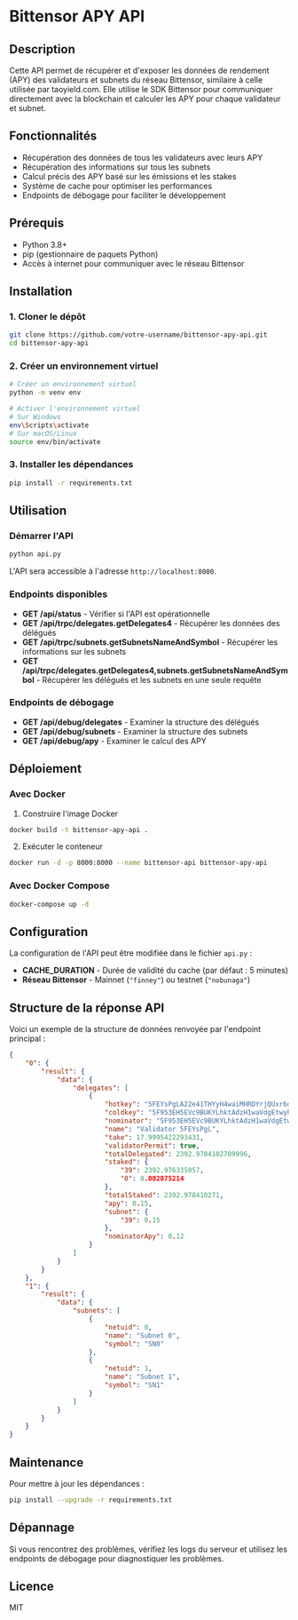 # Bittensor APY API

## Description

Cette API permet de récupérer et d'exposer les données de rendement (APY) des validateurs et subnets du réseau Bittensor, similaire à celle utilisée par taoyield.com. Elle utilise le SDK Bittensor pour communiquer directement avec la blockchain et calculer les APY pour chaque validateur et subnet.

## Fonctionnalités

- Récupération des données de tous les validateurs avec leurs APY
- Récupération des informations sur tous les subnets
- Calcul précis des APY basé sur les émissions et les stakes
- Système de cache pour optimiser les performances
- Endpoints de débogage pour faciliter le développement

## Prérequis

- Python 3.8+
- pip (gestionnaire de paquets Python)
- Accès à internet pour communiquer avec le réseau Bittensor

## Installation

### 1. Cloner le dépôt

```bash
git clone https://github.com/votre-username/bittensor-apy-api.git
cd bittensor-apy-api
```

### 2. Créer un environnement virtuel

```bash
# Créer un environnement virtuel
python -m venv env

# Activer l'environnement virtuel
# Sur Windows
env\Scripts\activate
# Sur macOS/Linux
source env/bin/activate
```

### 3. Installer les dépendances

```bash
pip install -r requirements.txt
```

## Utilisation

### Démarrer l'API

```bash
python api.py
```

L'API sera accessible à l'adresse `http://localhost:8000`.

### Endpoints disponibles

- **GET /api/status** - Vérifier si l'API est opérationnelle
- **GET /api/trpc/delegates.getDelegates4** - Récupérer les données des délégués
- **GET /api/trpc/subnets.getSubnetsNameAndSymbol** - Récupérer les informations sur les subnets
- **GET /api/trpc/delegates.getDelegates4,subnets.getSubnetsNameAndSymbol** - Récupérer les délégués et les subnets en une seule requête

### Endpoints de débogage

- **GET /api/debug/delegates** - Examiner la structure des délégués
- **GET /api/debug/subnets** - Examiner la structure des subnets
- **GET /api/debug/apy** - Examiner le calcul des APY

## Déploiement

### Avec Docker

1. Construire l'image Docker
```bash
docker build -t bittensor-apy-api .
```

2. Exécuter le conteneur
```bash
docker run -d -p 8000:8000 --name bittensor-api bittensor-apy-api
```

### Avec Docker Compose

```bash
docker-compose up -d
```

## Configuration

La configuration de l'API peut être modifiée dans le fichier `api.py` :

- **CACHE_DURATION** - Durée de validité du cache (par défaut : 5 minutes)
- **Réseau Bittensor** - Mainnet (`"finney"`) ou testnet (`"nobunaga"`)

## Structure de la réponse API

Voici un exemple de la structure de données renvoyée par l'endpoint principal :

```json
{
    "0": {
        "result": {
            "data": {
                "delegates": [
                    {
                        "hotkey": "5FEYsPgLA22e41THYyH4waiMHRDYrjQUxr6dDwmuZ3DPxtuP",
                        "coldkey": "5F953EH5EVc9BUKYLhktAdzH1waVdgEtwyh5ygTrwCuJkwML",
                        "nominator": "5F953EH5EVc9BUKYLhktAdzH1waVdgEtwyh5ygTrwCuJkwML",
                        "name": "Validator 5FEYsPgL",
                        "take": 17.9995422293431,
                        "validatorPermit": true,
                        "totalDelegated": 2392.9784102709996,
                        "staked": {
                            "39": 2392.976335057,
                            "0": 0.002075214
                        },
                        "totalStaked": 2392.978410271,
                        "apy": 0.15,
                        "subnet": {
                            "39": 0.15
                        },
                        "nominatorApy": 0.12
                    }
                ]
            }
        }
    },
    "1": {
        "result": {
            "data": {
                "subnets": [
                    {
                        "netuid": 0,
                        "name": "Subnet 0",
                        "symbol": "SN0"
                    },
                    {
                        "netuid": 1,
                        "name": "Subnet 1",
                        "symbol": "SN1"
                    }
                ]
            }
        }
    }
}
```

## Maintenance

Pour mettre à jour les dépendances :

```bash
pip install --upgrade -r requirements.txt
```

## Dépannage

Si vous rencontrez des problèmes, vérifiez les logs du serveur et utilisez les endpoints de débogage pour diagnostiquer les problèmes.

## Licence

MIT
